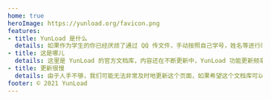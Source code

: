 ```yaml
---
home: true
heroImage: https://yunload.org/favicon.png
features:
- title: YunLoad 是什么
  details: 如果作为学生的你已经厌烦了通过 QQ 传文件，手动按照自己学号，姓名等进行改名；或者作为教师的你面对大量的提交文件无从管理，在需要调取归档时手足无措，不妨试试 YunLoad。
- title: 这是哪儿
  details: 这里是 YunLoad 的官方文档库，内容还在不断更新中，YunLoad 功能更新频率很高，欢迎经常来看看。
- title: 更新很慢
  details: 由于人手不够，我们可能无法非常及时地更新这个页面，如果希望这个文档库可以更新更快一些的话，考虑加入我们吧~
footer: © 2021 YunLoad
---
```

